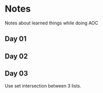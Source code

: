 # Notes

Notes about learned things while doing AOC

## Day 01

## Day 02

## Day 03

Use set intersection between 3 lists.
